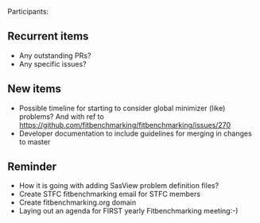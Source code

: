 Participants: 

Recurrent items
----------------
* Any outstanding PRs?
* Any specific issues?

New items
---------
* Possible timeline for starting to consider global minimizer (like) problems? And with ref to https://github.com/fitbenchmarking/fitbenchmarking/issues/270
* Developer documentation to include guidelines for merging in changes to master

Reminder
--------
* How it is going with adding SasView problem definition files?
* Create STFC fitbenchmarking email for STFC members
* Create fitbenchmarking.org domain
* Laying out an agenda for FIRST yearly Fitbenchmarking meeting:-)
